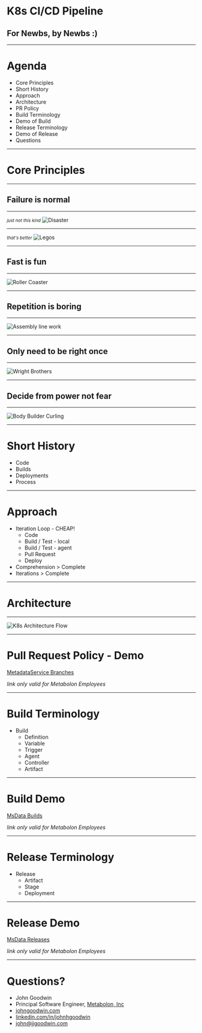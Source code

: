
# K8s CI/CD Pipeline

## For Newbs, by Newbs :)

---

# Agenda

* Core Principles
* Short History
* Approach
* Architecture
* PR Policy
* Build Terminology
* Demo of Build
* Release Terminology
* Demo of Release
* Questions

---

# Core Principles

---

## Failure is normal

---

<small>_just not this kind_</small>
![Disaster](images/house-alley-rubble-disaster-event-demolition-494543-pxhere.com.jpg)


---

<small>_that's better_</small>
![Legos](images/play-colorful-yellow-toy-children-toys-1233577-pxhere.com.jpg)


---

## Fast is fun

---

![Roller Coaster](images/landscape-sky-earth-vintage-beauty-amusement-ride-1418638-pxhere.com.jpg)

---

## Repetition is boring

---

![Assembly line work](images/play-workshop-biology-games-operator-the-assembly-line-717696-pxhere.com.jpg)

---

## Only need to be right once

---

![Wright Brothers](images/wing-technology-wave-wind-fly-aircraft-1142513-pxhere.com.jpg)

---

## Decide from power not fear

---

![Body Builder Curling](images/man-sport-male-young-athletic-training-714756-pxhere.com.jpg)

---

# Short History

* Code
* Builds
* Deployments
* Process

---

# Approach

* Iteration Loop - CHEAP!
    * Code
    * Build / Test - local
    * Build / Test - agent
    * Pull Request
    * Deploy
* Comprehension > Complete
* Iterations > Complete

---

# Architecture

---

![K8s Architecture Flow](images/MetabolonK8sArchitecture.svg)

---

# Pull Request Policy - Demo

[MetadataService Branches](https://metabolondev.visualstudio.com/MsData/_git/MetadataService/branches)

_link only valid for Metabolon Employees_

---

# Build Terminology

* Build
  * Definition
  * Variable
  * Trigger
  * Agent
  * Controller
  * Artifact

---

# Build Demo

[MsData Builds](https://metabolondev.visualstudio.com/MsData/_build)

_link only valid for Metabolon Employees_

---

# Release Terminology

* Release
  * Artifact
  * Stage
  * Deployment

---

# Release Demo

[MsData Releases](https://metabolondev.visualstudio.com/MsData/_release)

_link only valid for Metabolon Employees_

---

# Questions?

* John Goodwin
* Principal Software Engineer, [Metabolon, Inc](https://www.metabolon.com)
* [johngoodwin.com](http://johngoodwin.com)
* [linkedin.com/in/johnhgoodwin](https://linkedin.com/in/johnhgoodwin)
* [john@jjgoodwin.com](mailto:john@jjgoodwin.com)